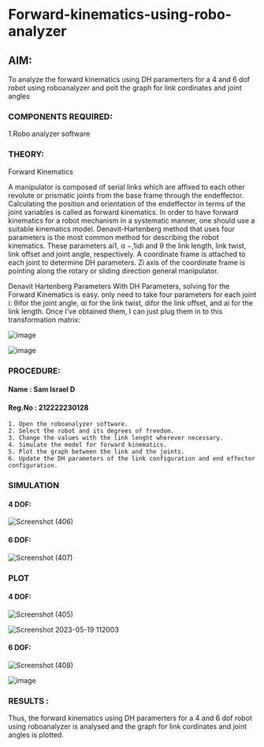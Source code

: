 # Forward-kinematics-using-robo-analyzer

## AIM: 
To analyze the forward kinematics using DH paramerters for a 4 and 6 dof robot using roboanalyzer and polt the graph for link cordinates and joint angles
### COMPONENTS REQUIRED:
1.Robo analyzer software  


### THEORY: 
  
Forward Kinematics

A manipulator is composed of serial links which are affixed to each other revolute or prismatic joints from the base frame through the endeffector. 
Calculating the position and orientation of the endeffector in terms of the joint variables is called as forward kinematics. 
In order to have forward kinematics for a robot mechanism in a systematic manner, one should use a suitable kinematics model. 
Denavit-Hartenberg method that uses four parameters is the most common method for describing the robot kinematics. 
These parameters ai1, α −,1idi and θ the link length, link twist, link offset and joint angle, respectively. 
A coordinate frame is attached to each joint to determine DH parameters. Zi axis of the coordinate frame is pointing along the rotary or sliding direction general manipulator.

Denavit Hartenberg Parameters
With DH Parameters, solving for the Forward Kinematics is easy.  only need to take four parameters for each joint 
i: θifor the joint angle, 
αi for the link twist, 
difor the link offset, and 
ai for the link length. Once I’ve obtained them, I can just plug them in to this transformation matrix:


![image](https://user-images.githubusercontent.com/36288975/170172719-ed7befc9-2894-4344-bfd5-be831bb05308.png)

 ![image](https://user-images.githubusercontent.com/36288975/170172766-b8aeb788-7fd7-4de7-b340-f04656707ebd.png)

 

### PROCEDURE:
#### Name     : Sam Israel D
#### Reg.No   : 212222230128
```
1. Open the roboanalyzer software.
2. Select the robot and its degrees of freedom.
3. Change the values with the link lenght wherever necessary. 
4. Simulate the model for forward kinematics. 
5. Plot the graph between the link and the joints. 
6. Update the DH parameters of the link configuration and end effector configuration.
```




### SIMULATION 
 #### 4 DOF:
 ![Screenshot (406)](https://github.com/SamIsrael/Forward-kinematics-using-robot-analyzer/assets/118707037/0141c7e2-e0bb-4d0b-ad7b-51b67ab596f2)
 #### 6 DOF:
 ![Screenshot (407)](https://github.com/SamIsrael/Forward-kinematics-using-robot-analyzer/assets/118707037/09f8483c-d687-43b1-acfe-44d816c4532e)

 
 
 
 
 
 ### PLOT 
  #### 4 DOF:
  ![Screenshot (405)](https://github.com/SamIsrael/Forward-kinematics-using-robot-analyzer/assets/118707037/d7bdc228-7deb-4602-9896-6a0af3e2ffe5)
  
  
  ![Screenshot 2023-05-19 112003](https://github.com/SamIsrael/Forward-kinematics-using-robot-analyzer/assets/118707037/7b8036ce-4c19-46f6-bfc5-a6271231a96a)
  
  #### 6 DOF:
  ![Screenshot (408)](https://github.com/SamIsrael/Forward-kinematics-using-robot-analyzer/assets/118707037/4e2407c0-5724-4aee-80f2-6adda6f4faca)
  
  
  ![image](https://github.com/SamIsrael/Forward-kinematics-using-robot-analyzer/assets/118707037/fafc3edf-8d0e-47f8-bc45-0313b250e7d3)

 
 
 
 
 
 
 
 
 
 
 

 
 














### RESULTS :  
Thus, the forward kinematics using DH paramerters for a 4 and 6 dof robot using roboanalyzer is analysed and the graph for link cordinates and joint angles is plotted.
